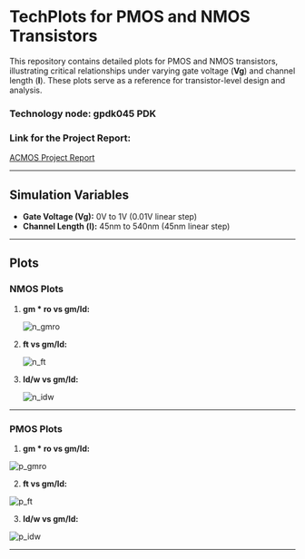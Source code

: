 # **TechPlots for PMOS and NMOS Transistors**

This repository contains detailed plots for PMOS and NMOS transistors, illustrating critical relationships under varying gate voltage (**Vg**) and channel length (**l**). These plots serve as a reference for transistor-level design and analysis.

### Technology node: gpdk045 PDK

### Link for the Project Report:
[ACMOS Project Report](https://github.com/nikhil2001-create/ACMOS_Project/blob/main/Acmos_report_final.pdf)

---

## **Simulation Variables**

- **Gate Voltage (Vg):** 0V to 1V (0.01V linear step)  
- **Channel Length (l):** 45nm to 540nm (45nm linear step)  

---

## **Plots**

### **NMOS Plots**

1. **gm * ro vs gm/Id:** 
 
   ![n_gmro](https://github.com/user-attachments/assets/423c5b25-a60a-4cc6-8b93-fdc884708c2b)



2. **ft vs gm/Id:**  

   ![n_ft](https://github.com/user-attachments/assets/828b7f8c-3fb5-4ddb-a03e-7b07a6c6dc2f)



3. **Id/w vs gm/Id:**  

   ![n_idw](https://github.com/user-attachments/assets/429bb916-59e5-4bdf-96b4-976c5cec9725)


---


### **PMOS Plots**

1. **gm * ro vs gm/Id:**  

  ![p_gmro](https://github.com/user-attachments/assets/dabe9cf4-39cb-4149-8d42-e01eb3460c0a)


  
2. **ft vs gm/Id:** 
 
  ![p_ft](https://github.com/user-attachments/assets/a616c5f5-5c1e-468d-a8f1-9a5bb463dfe8)



3. **Id/w vs gm/Id:**  

  ![p_idw](https://github.com/user-attachments/assets/3278db93-adb9-4d25-b757-e0eb6f8fad2d)

     


---








